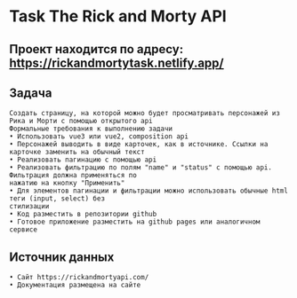 # Task The Rick and Morty API

## Проект находится по адресу: https://rickandmortytask.netlify.app/

## Задача
```
Создать страницу, на которой можно будет просматривать персонажей из Рика и Морти с помощью открытого api
Формальные требования к выполнению задачи
• Использовать vue3 или vue2, composition api
• Персонажей выводить в виде карточек, как в источнике. Ссылки на карточке заменить на обычный текст
• Реализовать пагинацию с помощью api
• Реализовать фильтрацию по полям "name" и "status" с помощью api. Фильтрация должна применяться по
нажатию на кнопку "Применить"
• Для элементов пагинации и фильтрации можно использовать обычные html теги (input, select) без
стилизации
• Код разместить в репозитории github
• Готовое приложение разместить на github pages или аналогичном сервисе
```
## Источник данных

```
• Сайт https://rickandmortyapi.com/
• Документация размещена на сайте
```